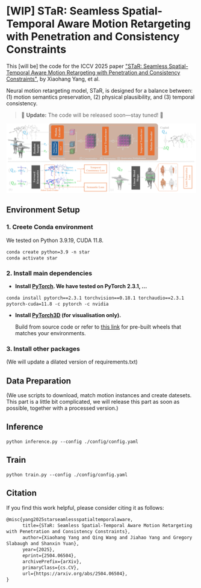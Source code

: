 # \[WIP\] STaR: Seamless Spatial-Temporal Aware Motion Retargeting with Penetration and Consistency Constraints

This [will be] the code for the ICCV 2025 paper ["STaR: Seamless Spatial-Temporal Aware Motion Retargeting with Penetration and Consistency Constraints"](https://arxiv.org/abs/2504.06504), by Xiaohang Yang, et al.

Neural motion retargeting model, STaR, is designed for a balance between: (1) motion semantics preservation, (2) physical plausibility, and (3) temporal consistency.

 > 🚀 **Update:** The code will be released soon—stay tuned! 👀

![Architecture Details](assets/detail_dark.png)

## Environment Setup

### 1. Creete Conda environment
We tested on Python 3.9.19, CUDA 11.8.
```
conda create python=3.9 -n star
conda activate star
```

### 2. Install main dependencies

* **Install [PyTorch](https://pytorch.org/get-started/previous-versions/). We have tested on PyTorch 2.3.1, ...**

```
conda install pytorch==2.3.1 torchvision==0.18.1 torchaudio==2.3.1 pytorch-cuda=11.8 -c pytorch -c nvidia
```

* **Install [PyTorch3D](https://github.com/facebookresearch/pytorch3d) (for visualisation only).**

  Build from source code or refer to [this link](https://github.com/facebookresearch/pytorch3d/discussions/1752) for pre-built wheels that matches your environments.

### 3. Install other packages

(We will update a dilated version of requirements.txt)

## Data Preparation

(We use scripts to download, match motion instances and create datesets. This part is a little bit complicated, we will release this part as soon as possible, together with a processed version.)

## Inference

```
python inference.py --config ./config/config.yaml
```

## Train

```
python train.py --config ./config/config.yaml
```

## Citation
If you find this work helpful, please consider citing it as follows:
```   
@misc{yang2025starseamlessspatialtemporalaware,
      title={STaR: Seamless Spatial-Temporal Aware Motion Retargeting with Penetration and Consistency Constraints}, 
      author={Xiaohang Yang and Qing Wang and Jiahao Yang and Gregory Slabaugh and Shanxin Yuan},
      year={2025},
      eprint={2504.06504},
      archivePrefix={arXiv},
      primaryClass={cs.CV},
      url={https://arxiv.org/abs/2504.06504}, 
}
```
